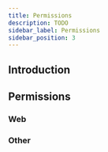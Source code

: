 ```yaml
---
title: Permissions
description: TODO
sidebar_label: Permissions
sidebar_position: 3
---
```


## Introduction

## Permissions

### Web

### Other